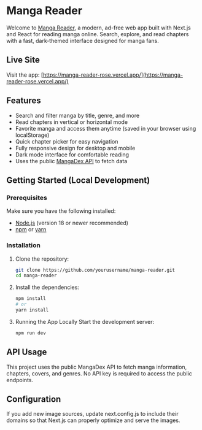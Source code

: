 # Manga Reader

Welcome to [Manga Reader](https://manga-reader-rose.vercel.app/), a modern, ad-free web app built with Next.js and React for reading manga online. Search, explore, and read chapters with a fast, dark-themed interface designed for manga fans.

## Live Site

Visit the app: [https://manga-reader-rose.vercel.app/](https://manga-reader-rose.vercel.app/)

## Features

- Search and filter manga by title, genre, and more  
- Read chapters in vertical or horizontal mode  
- Favorite manga and access them anytime (saved in your browser using localStorage)  
- Quick chapter picker for easy navigation  
- Fully responsive design for desktop and mobile  
- Dark mode interface for comfortable reading  
- Uses the public [MangaDex API](https://api.mangadex.org/) to fetch data

## Getting Started (Local Development)

### Prerequisites

Make sure you have the following installed:

- [Node.js](https://nodejs.org/) (version 18 or newer recommended)  
- [npm](https://www.npmjs.com/) or [yarn](https://yarnpkg.com/)

### Installation

1. Clone the repository:

   ```bash
   git clone https://github.com/yourusername/manga-reader.git
   cd manga-reader

2. Install the dependencies:
   
   ```bash
   npm install
   # or
   yarn install

3. Running the App Locally
   Start the development server: 
   ```bash
   npm run dev

## API Usage
This project uses the public MangaDex API to fetch manga information, chapters, covers, and genres. No API key is required to access the public endpoints.

## Configuration
If you add new image sources, update next.config.js to include their domains so that Next.js can properly optimize and serve the images.



   
